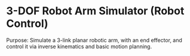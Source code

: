 # 3-DOF Robot Arm Simulator (Robot Control)
Purpose: Simulate a 3-link planar robotic arm, with an end effector, and control it via inverse kinematics and basic motion planning.